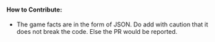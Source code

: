 #### How to Contribute:
- The game facts are in the form of JSON. Do add with caution that it does not break the code. Else the PR would be reported.
